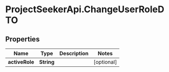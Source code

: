 # ProjectSeekerApi.ChangeUserRoleDTO

## Properties
Name | Type | Description | Notes
------------ | ------------- | ------------- | -------------
**activeRole** | **String** |  | [optional] 
